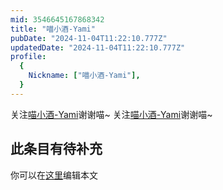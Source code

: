 ```yaml
---
mid: 3546645167868342
title: "喵小酒-Yami"
pubDate: "2024-11-04T11:22:10.777Z"
updatedDate: "2024-11-04T11:22:10.777Z"
profile:
  {
    Nickname: ["喵小酒-Yami"],
  }
---
```


关注[喵小酒-Yami](https://space.bilibili.com/3546645167868342)谢谢喵~ 关注[喵小酒-Yami](https://space.bilibili.com/3546645167868342)谢谢喵~

## 此条目有待补充
你可以在[这里](https://github.com/Yuhanawa/VTuber.ICU/edit/master/src/content/v/喵小酒-Yami/index.md)编辑本文
